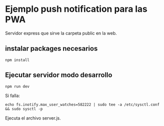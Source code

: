 # Ejemplo push notification para las PWA

Servidor express que sirve la carpeta public en la web. 

## instalar packages necesarios

```
npm install
```

## Ejecutar  servidor modo desarrollo

```
npm run dev
```

Si falla:
```
echo fs.inotify.max_user_watches=582222 | sudo tee -a /etc/sysctl.conf && sudo sysctl -p
```

Ejecuta el archivo server.js.


